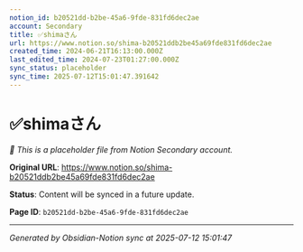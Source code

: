 ```yaml
---
notion_id: b20521dd-b2be-45a6-9fde-831fd6dec2ae
account: Secondary
title: ✅shimaさん
url: https://www.notion.so/shima-b20521ddb2be45a69fde831fd6dec2ae
created_time: 2024-06-21T16:13:00.000Z
last_edited_time: 2024-07-23T01:27:00.000Z
sync_status: placeholder
sync_time: 2025-07-12T15:01:47.391642
---
```


# ✅shimaさん

*🔄 This is a placeholder file from Notion Secondary account.*

**Original URL**: https://www.notion.so/shima-b20521ddb2be45a69fde831fd6dec2ae

**Status**: Content will be synced in a future update.

**Page ID**: `b20521dd-b2be-45a6-9fde-831fd6dec2ae`

---

*Generated by Obsidian-Notion sync at 2025-07-12 15:01:47*

